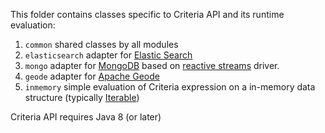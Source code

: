 This folder contains classes specific to Criteria API and its runtime evaluation:

1. `common` shared classes by all modules
2. `elasticsearch` adapter for [Elastic Search](https://www.elastic.co/guide/en/elasticsearch/reference/current/query-dsl.html)
3. `mongo` adapter for [MongoDB](https://www.mongodb.com/) 
based on [reactive streams](https://mongodb.github.io/mongo-java-driver-reactivestreams/) driver.
4. `geode` adapter for [Apache Geode](https://geode.apache.org)
5. `inmemory` simple evaluation of Criteria expression on a in-memory data structure 
(typically [Iterable](https://docs.oracle.com/javase/8/docs/api/java/lang/Iterable.html)) 

Criteria API requires Java 8 (or later)

